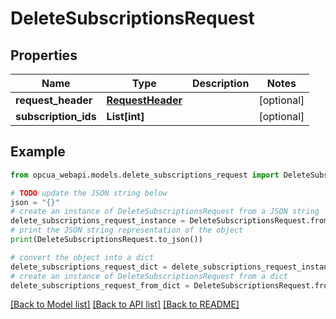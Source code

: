 # DeleteSubscriptionsRequest


## Properties

Name | Type | Description | Notes
------------ | ------------- | ------------- | -------------
**request_header** | [**RequestHeader**](RequestHeader.md) |  | [optional] 
**subscription_ids** | **List[int]** |  | [optional] 

## Example

```python
from opcua_webapi.models.delete_subscriptions_request import DeleteSubscriptionsRequest

# TODO update the JSON string below
json = "{}"
# create an instance of DeleteSubscriptionsRequest from a JSON string
delete_subscriptions_request_instance = DeleteSubscriptionsRequest.from_json(json)
# print the JSON string representation of the object
print(DeleteSubscriptionsRequest.to_json())

# convert the object into a dict
delete_subscriptions_request_dict = delete_subscriptions_request_instance.to_dict()
# create an instance of DeleteSubscriptionsRequest from a dict
delete_subscriptions_request_from_dict = DeleteSubscriptionsRequest.from_dict(delete_subscriptions_request_dict)
```
[[Back to Model list]](../README.md#documentation-for-models) [[Back to API list]](../README.md#documentation-for-api-endpoints) [[Back to README]](../README.md)


